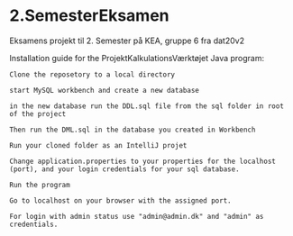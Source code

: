 # 2.SemesterEksamen
Eksamens projekt til 2. Semester på KEA, gruppe 6 fra dat20v2



Installation guide for the ProjektKalkulationsVærktøjet Java program:

    Clone the reposetory to a local directory

    start MySQL workbench and create a new database
    
    in the new database run the DDL.sql file from the sql folder in root of the project

    Then run the DML.sql in the database you created in Workbench

    Run your cloned folder as an IntelliJ projet

    Change application.properties to your properties for the localhost (port), and your login credentials for your sql database.

    Run the program

    Go to localhost on your browser with the assigned port.

    For login with admin status use "admin@admin.dk" and "admin" as credentials.



